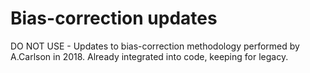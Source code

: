 # Bias-correction updates
DO NOT USE - Updates to bias-correction methodology performed by A.Carlson in 2018.  Already integrated into code, keeping for legacy. 
